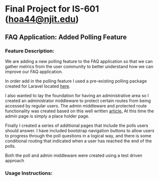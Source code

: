 # Final Project for IS-601 (hoa44@njit.edu)
## FAQ Application:  Added Polling Feature

### Feature Description:

We are adding a new polling feature to the FAQ application so that we can gather metrics from the user community to better understand
how we can improve our FAQ application.

In order add in the polling feature I used a pre-existing polling package created for Laravel located [here](https://github.com/AbstractEverything/poll).

I also wanted to lay the foundation for having an administrative area so I created an administrator middleware to protect certain routes from being accessed by regular users.  The admin middleware and protected route
functionality was created based on this well written [article.](https://nick-basile.com/blog/post/how-to-build-an-admin-in-laravel-using-tdd) At this time the admin page is simply a place holder page.

Finally I created a series of additional pages that include the polls users should answer. I have included bootstrap navigation buttons to allow users to progress through the poll questions in a logical way, and there is some
conditional routing that indicated when a user has reached the end of the polls.

Both the poll and admin middleware were created using a test driven approach

### Usage Instructions:
